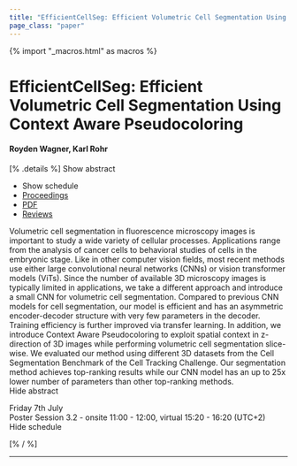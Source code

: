 ```yaml
---
title: "EfficientCellSeg: Efficient Volumetric Cell Segmentation Using Context Aware Pseudocoloring"
page_class: "paper"
---
```


{% import "_macros.html" as macros %}

# EfficientCellSeg: Efficient Volumetric Cell Segmentation Using Context Aware Pseudocoloring

#### Royden Wagner, Karl Rohr

[% .details %]
<a class="toggle_visibility" data-selector=".abstract" data-level="3">Show abstract</a>
- <a class="toggle_visibility" data-selector=".schedule" data-level="3">Show schedule</a>
- <a href="">Proceedings</a>
- <a href="https://openreview.net/pdf?id=KnJsGdhx1kH">PDF</a>
- <a href="https://openreview.net/forum?id=KnJsGdhx1kH">Reviews</a>

<p>
    <span class="abstract">
        Volumetric cell segmentation in fluorescence microscopy images is important to study a wide variety of cellular processes. Applications range from the analysis of cancer cells to behavioral studies of cells in the embryonic stage. Like in other computer vision fields, most recent methods use either large convolutional neural networks (CNNs) or vision transformer models (ViTs). Since the number of available 3D microscopy images is typically limited in applications, we take a different approach and introduce a small CNN for volumetric cell segmentation. Compared to previous CNN models for cell segmentation, our model is efficient and has an asymmetric encoder-decoder structure with very few parameters in the decoder. Training efficiency is further improved via transfer learning. In addition, we introduce Context Aware Pseudocoloring to exploit spatial context in z-direction of 3D images while performing volumetric cell segmentation slice-wise. We evaluated our method using different 3D datasets from the Cell Segmentation Benchmark of the Cell Tracking Challenge. Our segmentation method achieves top-ranking results while our CNN model has an up to 25x lower number of parameters than other top-ranking methods.
        <br>
        <span class="actions"><a class="toggle_visibility" data-level="2">Hide abstract</a></span>
    </span>
</p>

<p>
    <span class="schedule">
        Friday 7th July<br>Poster Session 3.2 - onsite 11:00 - 12:00, virtual 15:20 - 16:20 (UTC+2)
        <br>
        <span class="actions"><a class="toggle_visibility" data-level="2">Hide schedule</a></span>
    </span>
</p>

[% / %]


---
<!-- { macros.presentation('', '', 720, 450) } -->
